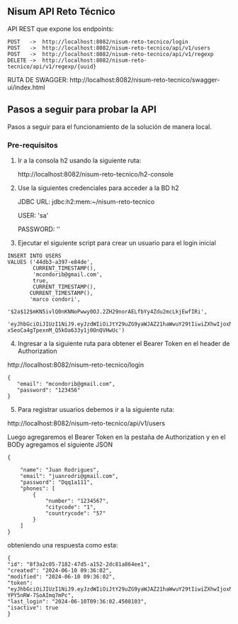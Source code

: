 ## Nisum API Reto Técnico

API REST que expone los endpoints:

```
POST   ->  http://localhost:8082/nisum-reto-tecnico/login
POST   ->  http://localhost:8082/nisum-reto-tecnico/api/v1/users
POST   ->  http://localhost:8082/nisum-reto-tecnico/api/v1/regexp
DELETE ->  http://localhost:8082/nisum-reto-tecnico/api/v1/regexp/{uuid}
```
RUTA DE SWAGGER: http://localhost:8082/nisum-reto-tecnico/swagger-ui/index.html

## Pasos a seguir para probar la API

Pasos a seguir para el funcionamiento de la solución de manera local.

### Pre-requisitos 

1) Ir a la consola h2 usando la siguiente ruta:

   
     http://localhost:8082/nisum-reto-tecnico/h2-console


2) Use la siguientes credenciales para acceder a la BD h2
   
     JDBC URL: jdbc:h2:mem:~/nisum-reto-tecnico

     USER: 'sa'

     PASSWORD: ''


3) Ejecutar el siguiente script para crear un usuario para el login inicial

```
INSERT INTO USERS
VALUES ('44db3-a397-e84de',
        CURRENT_TIMESTAMP(),
        'mcondorib@gmail.com',
        true,
        CURRENT_TIMESTAMP(),
       CURRENT_TIMESTAMP(),
       'marco condori',
        '$2a$12$mKN5ivlQ0nKNNoPwwy0OJ.2ZH29norAELfbYy4Zdu2mcLkjEwfIRi',
        'eyJhbGciOiJIUzI1NiJ9.eyJzdWIiOiJtY29uZG9yaWJAZ21haWwuY29tIiwiZXhwIjoxNzIwNjAyMjczLCJub21icmUiOiJtYXJjbyBjb25kb3JpIn0.4Sw_iPY-xSeoCa4gTpexnM_Q5kOa633y1j0OnQVHwUc')
```

4) Ingresar a la siguiente ruta para obtener el Bearer Token en el header de Authorization

 http://localhost:8082/nisum-reto-tecnico/login


```
{
   "email": "mcondorib@gmail.com",
   "password": "123456"
}
```
5) Para registrar usuarios debemos ir a la siguiente ruta:

http://localhost:8082/nisum-reto-tecnico/api/v1/users

Luego agregaremos el Bearer Token en la pestaña de Authorization y en el BODy agregamos el siguiente JSON

```
{

    "name": "Juan Rodrigues",
    "email": "juanrodri@gmail.com",
    "password": "Dqq1a111",
    "phones": [
        {
            "number": "1234567",
            "citycode": "1",
            "countrycode": "57"
        }
    ]
}
```

obteniendo una respuesta como esta:

```
{
"id": "8f3a2c05-7182-47d5-a152-2dc81a864ee1",
"created": "2024-06-10 09:36:02",
"modified": "2024-06-10 09:36:02",
"token": "eyJhbGciOiJIUzI1NiJ9.eyJzdWIiOiJtY29uZG9yaWJAZ21haWwuY29tIiwiZXhwIjoxNzIwNjE3NTQxLCJub21icmUiOiJtYXJjbyBjb25kb3JpIn0.Ij2QDGtpkNOdRG92KLYh5vv-YPY5nRW-7SoAImq7mPc",
"last_login": "2024-06-10T09:36:02.4508103",
"isactive": true
}
```